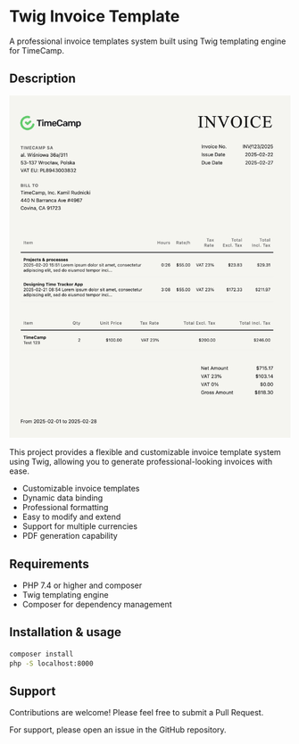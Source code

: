 # Twig Invoice Template

A professional invoice templates system built using Twig templating engine for TimeCamp.

## Description

![screenshot](screenshot.png)

This project provides a flexible and customizable invoice template system using Twig, allowing you to generate professional-looking invoices with ease.

- Customizable invoice templates
- Dynamic data binding
- Professional formatting
- Easy to modify and extend
- Support for multiple currencies
- PDF generation capability

## Requirements

- PHP 7.4 or higher and composer
- Twig templating engine
- Composer for dependency management

## Installation & usage

```bash
composer install
php -S localhost:8000
```

## Support

Contributions are welcome! Please feel free to submit a Pull Request.

For support, please open an issue in the GitHub repository.
